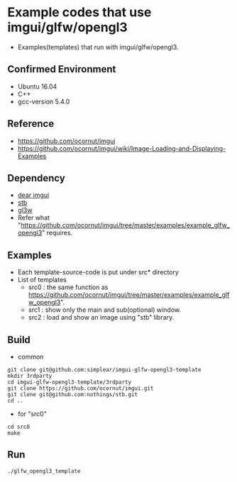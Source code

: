 # Example codes that use imgui/glfw/opengl3

- Examples(templates) that run with imgui/glfw/opengl3.

## Confirmed Environment
- Ubuntu 16.04
- C++
- gcc-version 5.4.0

## Reference
- https://github.com/ocornut/imgui
- https://github.com/ocornut/imgui/wiki/Image-Loading-and-Displaying-Examples

## Dependency
- [dear imgui](https://github.com/ocornut/imgui)
- [stb](https://github.com/nothings/stb)
- [gl3w](https://www.glfw.org)
- Refer what "https://github.com/ocornut/imgui/tree/master/examples/example_glfw_opengl3" requires.

## Examples
- Each template-source-code is put under src* directory 
- List of templates
    - src0 : the same function as https://github.com/ocornut/imgui/tree/master/examples/example_glfw_opengl3".
    - src1 : show only the main and sub(optional) window.
    - src2 : load and show an image using "stb" library.

## Build
- common 

```
git clone git@github.com:simplear/imgui-glfw-opengl3-template
mkdir 3rdparty
cd imgui-glfw-opengl3-template/3rdparty
git clone https://github.com/ocornut/imgui.git
git clone git@github.com:nothings/stb.git
cd ..
```

- for "src0"

```
cd src0
make
```

## Run

```
./glfw_opengl3_template
```
